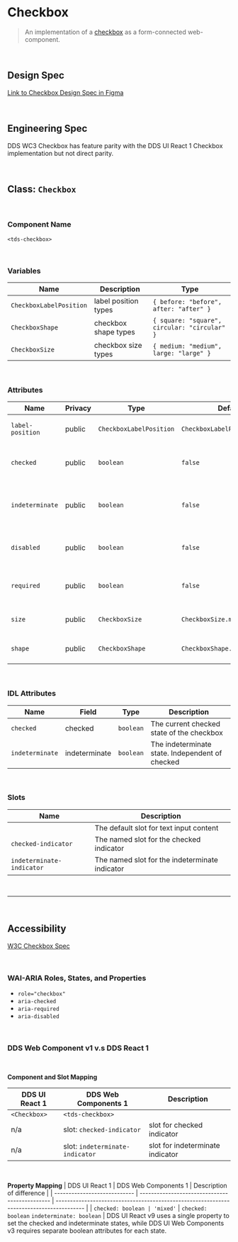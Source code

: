 # Checkbox

> An implementation of a [checkbox](https://w3c.github.io/html-reference/input.checkbox.html) as a form-connected web-component.

<br />

## **Design Spec**

[Link to Checkbox Design Spec in Figma](https://www.figma.com/proto/43D318SJ2qbknLYlNKoyu7/Documentation?page-id=1650%3A21287&node-id=1948-27074&node-type=frame&viewport=-5826%2C1267%2C0.55&t=FllCFtMiAHakM3kb-1&scaling=min-zoom&content-scaling=fixed&starting-point-node-id=2009%3A8986)

<br />

## **Engineering Spec**

DDS WC3 Checkbox has feature parity with the DDS UI React 1 Checkbox implementation but not direct parity.

<br />

## Class: `Checkbox`

<br />

### **Component Name**

`<tds-checkbox>`

<br />

### **Variables**

| Name                    | Description          | Type                                         |
| ----------------------- | -------------------- | -------------------------------------------- |
| `CheckboxLabelPosition` | label position types | `{ before: "before", after: "after" }`       |
| `CheckboxShape`         | checkbox shape types | `{ square: "square", circular: "circular" }` |
| `CheckboxSize`          | checkbox size types  | `{ medium: "medium", large: "large" }`       |

<br />

### **Attributes**

| Name             | Privacy | Type                    | Default                       | Description                                        |
| ---------------- | ------- | ----------------------- | ----------------------------- | -------------------------------------------------- |
| `label-position` | public  | `CheckboxLabelPosition` | `CheckboxLabelPosition.after` | Indicates postion of label                         |
| `checked`        | public  | `boolean`               | `false`                       | Indicates whether input is checked                 |
| `indeterminate`  | public  | `boolean`               | `false`                       | Indicates whether input is initially indeterminate |
| `disabled`       | public  | `boolean`               | `false`                       | Indicates whether input is disabled                |
| `required `      | public  | `boolean`               | `false`                       | Indicates whether input is required                |
| `size`           | public  | `CheckboxSize`          | `CheckboxSize.medium`         | Indicates the size of the checkbox                 |
| `shape`          | public  | `CheckboxShape`         | `CheckboxShape.square`        | Indicates shape of the checkbox                    |

<br />

### **IDL Attributes**

| Name            | Field         | Type      | Description                                     |
| --------------- | ------------- | --------- | ----------------------------------------------- |
| `checked`       | checked       | `boolean` | The current checked state of the checkbox       |
| `indeterminate` | indeterminate | `boolean` | The indeterminate state. Independent of checked |

<br />

### **Slots**

| Name                      | Description                                    |
| ------------------------- | ---------------------------------------------- |
|                           | The default slot for text input content        |
| `checked-indicator`       | The named slot for the checked indicator       |
| `indeterminate-indicator` | The named slot for the indeterminate indicator |

<br />
<hr />
<br />

## **Accessibility**

[W3C Checkbox Spec](https://www.w3.org/WAI/ARIA/apg/patterns/checkbox/)

<br />

### **WAI-ARIA Roles, States, and Properties**

- `role="checkbox"`
- `aria-checked`
- `aria-required`
- `aria-disabled`

<br />

### **DDS Web Component v1 v.s DDS React 1**

<br />

**Component and Slot Mapping**

| DDS UI React 1 | DDS Web Components 1            | Description                      |
| -------------- | ------------------------------- | -------------------------------- |
| `<Checkbox>`   | `<tds-checkbox>`                |
| n/a            | slot: `checked-indicator`       | slot for checked indicator       |
| n/a            | slot: `indeterminate-indicator` | slot for indeterminate indicator |

<br />

**Property Mapping**
| DDS UI React 1 | DDS Web Components 1 | Description of difference |
| ---------------------------- | ---------------------------------------------- | ---------------------------------------------------------------------------------------- |
| `checked: boolean | 'mixed'` | `checked: boolean` `indeterminate: boolean` | DDS UI React v9 uses a single property to set the checked and indeterminate states, while DDS UI Web Components v3 requires separate boolean attributes for each state.
